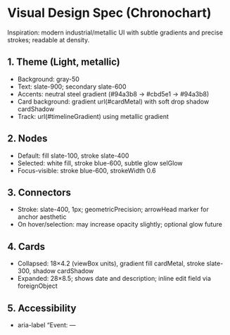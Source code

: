# Visual Design Spec (Chronochart)

Inspiration: modern industrial/metallic UI with subtle gradients and precise strokes; readable at density.

## 1. Theme (Light, metallic)
- Background: gray-50
- Text: slate-900; secondary slate-600
- Accents: neutral steel gradient (#94a3b8 → #cbd5e1 → #94a3b8)
- Card background: gradient url(#cardMetal) with soft drop shadow cardShadow
- Track: url(#timelineGradient) using metallic gradient

## 2. Nodes
- Default: fill slate-100, stroke slate-400
- Selected: white fill, stroke blue-600, subtle glow selGlow
- Focus-visible: stroke blue-600, strokeWidth 0.6

## 3. Connectors
- Stroke: slate-400, 1px; geometricPrecision; arrowHead marker for anchor aesthetic
- On hover/selection: may increase opacity slightly; optional glow future

## 4. Cards
- Collapsed: 18×4.2 (viewBox units), gradient fill cardMetal, stroke slate-300, shadow cardShadow
- Expanded: 28×8.5; shows date and description; inline edit field via foreignObject

## 5. Accessibility
- aria-label “Event: <date> — <title>” on node group
- Inline editor buttons reachable; stopPropagation on click to avoid closing

## 6. Future polish
- Dark theme variant (from original spec) behind a toggle
- Connector curves/chevrons and nub pointers; card pointer nub
